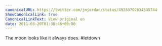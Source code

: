 ```yaml
---
canonicalURL: https://twitter.com/jmjordan/status/49283707634335744
ShowCanonicalLink: true
CanonicalLinkText: View original on
date: 2011-03-20T01:38:46+00:00
---
```

The moon looks like it always does. #letdown